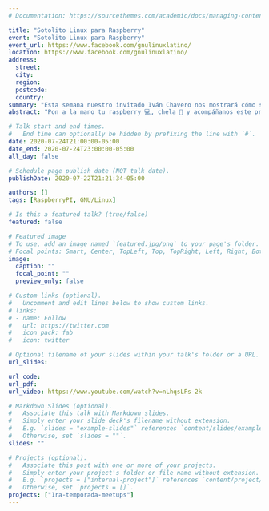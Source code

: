 ```yaml
---
# Documentation: https://sourcethemes.com/academic/docs/managing-content/

title: "Sotolito Linux para Raspberry"
event: "Sotolito Linux para Raspberry"
event_url: https://www.facebook.com/gnulinuxlatino/
location: https://www.facebook.com/gnulinuxlatino/
address:
  street:
  city:
  region:
  postcode:
  country:
summary: "Esta semana nuestro invitado Iván Chavero nos mostrará cómo se integra una distribución basada en CentOS para Raspberry Pi a 64 bits."
abstract: "Pon a la mano tu raspberry 💻, chela 🍺 y acompáñanos este próximo Viernes en nuestro nuevo horario.😎‬"

# Talk start and end times.
#   End time can optionally be hidden by prefixing the line with `#`.
date: 2020-07-24T21:00:00-05:00
date_end: 2020-07-24T23:00:00-05:00
all_day: false

# Schedule page publish date (NOT talk date).
publishDate: 2020-07-22T21:21:34-05:00

authors: []
tags: [RaspberryPI, GNU/Linux]

# Is this a featured talk? (true/false)
featured: false

# Featured image
# To use, add an image named `featured.jpg/png` to your page's folder.
# Focal points: Smart, Center, TopLeft, Top, TopRight, Left, Right, BottomLeft, Bottom, BottomRight.
image:
  caption: ""
  focal_point: ""
  preview_only: false

# Custom links (optional).
#   Uncomment and edit lines below to show custom links.
# links:
# - name: Follow
#   url: https://twitter.com
#   icon_pack: fab
#   icon: twitter

# Optional filename of your slides within your talk's folder or a URL.
url_slides:

url_code:
url_pdf:
url_video: https://www.youtube.com/watch?v=nLhqsLFs-2k

# Markdown Slides (optional).
#   Associate this talk with Markdown slides.
#   Simply enter your slide deck's filename without extension.
#   E.g. `slides = "example-slides"` references `content/slides/example-slides.md`.
#   Otherwise, set `slides = ""`.
slides: ""

# Projects (optional).
#   Associate this post with one or more of your projects.
#   Simply enter your project's folder or file name without extension.
#   E.g. `projects = ["internal-project"]` references `content/project/deep-learning/index.md`.
#   Otherwise, set `projects = []`.
projects: ["1ra-temporada-meetups"]
---
```

